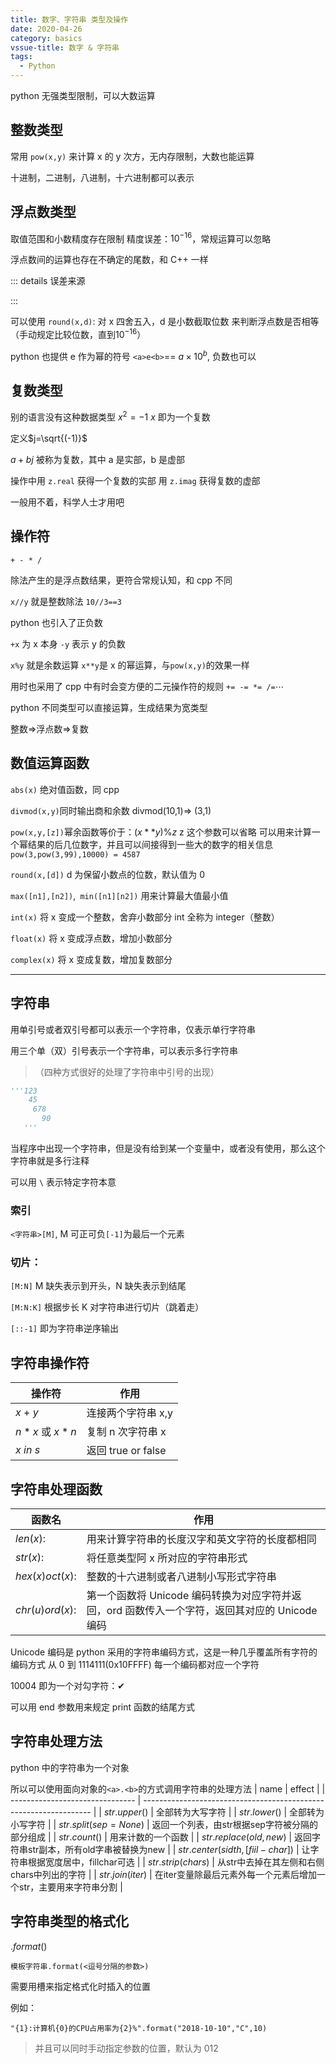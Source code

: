 ```yaml
---
title: 数字、字符串 类型及操作
date: 2020-04-26
category: basics
vssue-title: 数字 & 字符串
tags:
  - Python
---
```


python 无强类型限制，可以大数运算
<!-- more -->
## 整数类型

常用 `pow(x,y)`
来计算 x 的 y 次方，无内存限制，大数也能运算

十进制，二进制，八进制，十六进制都可以表示

## 浮点数类型

取值范围和小数精度存在限制 精度误差：$10^{-16}$，常规运算可以忽略

浮点数间的运算也存在不确定的尾数，和 C++ 一样

::: details 误差来源

:::

可以使用 `round(x,d)`: 对 x 四舍五入，d 是小数截取位数
来判断浮点数是否相等（手动规定比较位数，直到$10^{-16}$）

python 也提供 e 作为幂的符号
`<a>e<b>`== $a\times 10^{b}$, 负数也可以

## 复数类型

别的语言没有这种数据类型
$x^2=-1$ $x$ 即为一个复数

定义$j=\sqrt{(-1)}$

$a+bj$ 被称为复数，其中 a 是实部，b 是虚部

操作中用 `z.real` 获得一个复数的实部
用 `z.imag` 获得复数的虚部

一般用不着，科学人士才用吧

## 操作符

`+ - * /` 

除法产生的是浮点数结果，更符合常规认知，和 cpp 不同

`x//y` 就是整数除法 `10//3==3`

python 也引入了正负数

`+x` 为 x 本身
`-y` 表示 y 的负数

`x%y` 就是余数运算
`x**y`是 x 的幂运算，与`pow(x,y)`的效果一样

用时也采用了 cpp 中有时会变方便的二元操作符的规则 `+= -= *= /=`$\cdots$

python 不同类型可以直接运算，生成结果为宽类型

整数$\Rightarrow$浮点数$\Rightarrow$复数

## 数值运算函数

`abs(x)` 绝对值函数，同 cpp

`divmod(x,y)`同时输出商和余数
divmod(10,1)$\Rightarrow$ (3,1)

`pow(x,y,[z])`幂余函数等价于：$(x**y)\%z$ z 这个参数可以省略
可以用来计算一个幂结果的后几位数字，并且可以间接得到一些大的数字的相关信息
`pow(3,pow(3,99),10000) = 4587`

`round(x,[d])` d 为保留小数点的位数，默认值为 0

`max([n1],[n2])`,` min([n1][n2])` 用来计算最大值最小值

`int(x)` 将 x 变成一个整数，舍弃小数部分 int 全称为 integer（整数）

`float(x)` 将 x 变成浮点数，增加小数部分

`complex(x)` 将 x 变成复数，增加复数部分

***

## 字符串

用单引号或者双引号都可以表示一个字符串，仅表示单行字符串

用三个单（双）引号表示一个字符串，可以表示多行字符串

>（四种方式很好的处理了字符串中引号的出现）

```py
'''123
    45
     678 
       90
   '''
```

当程序中出现一个字符串，但是没有给到某一个变量中，或者没有使用，那么这个字符串就是多行注释

可以用 `\` 表示特定字符本意

### 索引

`<字符串>[M]`, M 可正可负`[-1]`为最后一个元素

### 切片：

`[M:N]` M 缺失表示到开头，N 缺失表示到结尾

`[M:N:K]` 根据步长 K 对字符串进行切片（跳着走）

`[::-1]` 即为字符串逆序输出

## 字符串操作符

| 操作符         | 作用               |
| -------------- | ------------------ |
| $x\ +\ y$      | 连接两个字符串 x,y |
| $n*x$ 或 $x*n$ | 复制 n 次字符串 x  |
| $x\ in\ s$     | 返回 true or false |

## 字符串处理函数
| 函数名          | 作用                                                                                           |
| --------------- | ---------------------------------------------------------------------------------------------- |
| $len(x)$:       | 用来计算字符串的长度汉字和英文字符的长度都相同                                                 |
| $str(x)$:       | 将任意类型阿 x 所对应的字符串形式                                                              |
| $hex(x)oct(x)$: | 整数的十六进制或者八进制小写形式字符串                                                         |
| $chr(u)ord(x)$: | 第一个函数将 Unicode 编码转换为对应字符并返回，ord 函数传入一个字符，返回其对应的 Unicode 编码 |

Unicode 编码是 python 采用的字符串编码方式，这是一种几乎覆盖所有字符的编码方式
从 0 到 1114111(0x10FFFF) 每一个编码都对应一个字符

10004 即为一个对勾字符：✔

可以用 end 参数用来规定 print 函数的结尾方式

## 字符串处理方法

python 中的字符串为一个对象

所以可以使用面向对象的`<a>.<b>`的方式调用字符串的处理方法
| name                            | effect                                                            |
| ------------------------------- | ----------------------------------------------------------------- |
| $str.upper()$                   | 全部转为大写字符                                                  |
| $str.lower()$                   | 全部转为小写字符                                                  |
| $str.split(sep=None)$           | 返回一个列表，由str根据sep字符被分隔的部分组成                    |
| $str.count()$                   | 用来计数的一个函数                                                |
| $str.replace(old,new)$          | 返回字符串str副本，所有old字串被替换为new                         |
| $str.center(sidth,[fiil-char])$ | 让字符串根据宽度居中，fillchar可选                                |
| $str.strip(chars)$              | 从str中去掉在其左侧和右侧chars中列出的字符                        |
| $str.join(iter)$                | 在iter变量除最后元素外每一个元素后增加一个str，主要用来字符串分割 |

## 字符串类型的格式化

$.format()$

`模板字符串.format(<逗号分隔的参数>)`

需要用槽来指定格式化时插入的位置

例如：

`"{1}:计算机{0}的CPU占用率为{2}%".format("2018-10-10","C",10)`

>并且可以同时手动指定参数的位置，默认为 012




